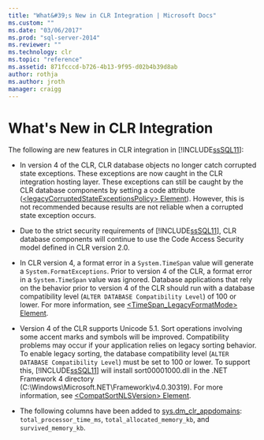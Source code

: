 ```yaml
---
title: "What&#39;s New in CLR Integration | Microsoft Docs"
ms.custom: ""
ms.date: "03/06/2017"
ms.prod: "sql-server-2014"
ms.reviewer: ""
ms.technology: clr
ms.topic: "reference"
ms.assetid: 871fcccd-b726-4b13-9f95-d02b4b39d8ab
author: rothja
ms.author: jroth
manager: craigg
---
```

# What&#39;s New in CLR Integration
  The following are new features in CLR integration in [!INCLUDE[ssSQL11](../../../includes/sssql11-md.md)]:  
  
-   In version 4 of the CLR, CLR database objects no longer catch corrupted state exceptions. These exceptions are now caught in the CLR integration hosting layer. These exceptions can still be caught by the CLR database components by setting a code attribute ([\<legacyCorruptedStateExceptionsPolicy> Element](https://go.microsoft.com/fwlink/?LinkId=204954)). However, this is not recommended because results are not reliable when a corrupted state exception occurs.  
  
-   Due to the strict security requirements of [!INCLUDE[ssSQL11](../../../includes/sssql11-md.md)], CLR database components will continue to use the Code Access Security model defined in CLR version 2.0.  
  
-   In CLR version 4, a format error in a `System.TimeSpan` value will generate a `System.FormatExceptions`. Prior to version 4 of the CLR, a format error in a `System.TimeSpan` value was ignored. Database applications that rely on the behavior prior to version 4 of the CLR should run with a database compatibility level (`ALTER DATABASE Compatibility Level`) of 100 or lower. For more information, see [<TimeSpan_LegacyFormatMode> Element](https://go.microsoft.com/fwlink/?LinkId=205109).  
  
-   Version 4 of the CLR supports Unicode 5.1. Sort operations involving some accent marks and symbols will be improved. Compatibility problems may occur if your application relies on legacy sorting behavior. To enable legacy sorting, the database compatibility level (`ALTER DATABASE Compatibility Level`) must be set to 100 or lower. To support this, [!INCLUDE[ssSQL11](../../../includes/sssql11-md.md)] will install sort00001000.dll in the .NET Framework 4 directory (C:\Windows\Microsoft.NET\Framework\v4.0.30319). For more information, see [\<CompatSortNLSVersion> Element](https://go.microsoft.com/fwlink/?LinkId=205110).  
  
-   The following columns have been added to [sys.dm_clr_appdomains](/sql/relational-databases/system-dynamic-management-views/sys-dm-clr-appdomains-transact-sql): `total_processor_time_ms`, `total_allocated_memory_kb`, and `survived_memory_kb`.  
  
  
